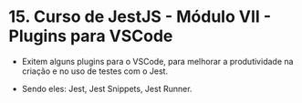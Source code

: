 # 15. Curso de JestJS - Módulo VII - Plugins para VSCode

-  Exitem alguns plugins para o VSCode, para melhorar a produtividade na criação e no uso de testes com o Jest.

- Sendo eles: Jest, Jest Snippets, Jest Runner. 